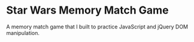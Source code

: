 # Star Wars Memory Match Game

A memory match game that I built to practice JavaScript and jQuery DOM manipulation.
